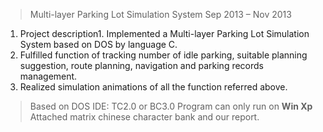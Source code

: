 

>Multi-layer Parking Lot Simulation System
Sep 2013 – Nov 2013



1. Project description1. Implemented a Multi-layer Parking Lot Simulation System based on DOS by language C.
2. Fulfilled function of tracking number of idle parking, suitable planning suggestion, route planning, navigation and parking records management.
3. Realized simulation animations of all the function referred above.

>Based on DOS
IDE: TC2.0 or BC3.0
Program can only run on **Win Xp**
Attached matrix chinese character bank and our report.
